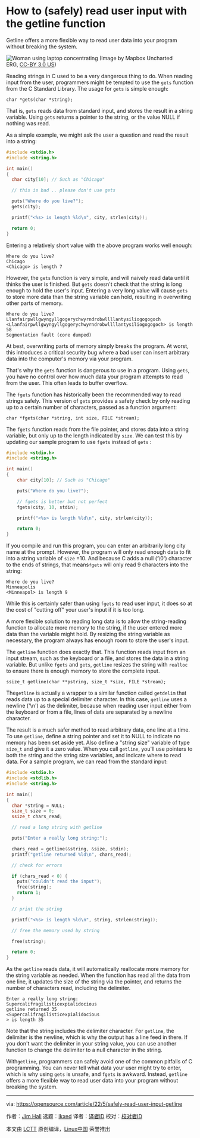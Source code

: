 [#]: subject: "How to (safely) read user input with the getline function"
[#]: via: "https://opensource.com/article/22/5/safely-read-user-input-getline"
[#]: author: "Jim Hall https://opensource.com/users/jim-hall"
[#]: collector: "lkxed"
[#]: translator: "MjSeven"
[#]: reviewer: " "
[#]: publisher: " "
[#]: url: " "

How to (safely) read user input with the getline function
======
Getline offers a more flexible way to read user data into your program without breaking the system.

![Woman using laptop concentrating][1]
(Image by Mapbox Uncharted ERG, [CC-BY 3.0 US][2])

Reading strings in C used to be a very dangerous thing to do. When reading input from the user, programmers might be tempted to use the `gets` function from the C Standard Library. The usage for `gets` is simple enough:

`char *gets(char *string);`

That is, `gets` reads data from standard input, and stores the result in a string variable. Using `gets` returns a pointer to the string, or the value NULL if nothing was read.

As a simple example, we might ask the user a question and read the result into a string:

```c
#include <stdio.h>
#include <string.h>

int main()
{
  char city[10]; // Such as "Chicago"

  // this is bad .. please don't use gets

  puts("Where do you live?");
  gets(city);

  printf("<%s> is length %ld\n", city, strlen(city));

  return 0;
}
```

Entering a relatively short value with the above program works well enough:

```
Where do you live?
Chicago
<Chicago> is length 7
```

However, the `gets` function is very simple, and will naively read data until it thinks the user is finished. But `gets` doesn't check that the string is long enough to hold the user's input. Entering a very long value will cause `gets` to store more data than the string variable can hold, resulting in overwriting other parts of memory.

```
Where do you live?
Llanfairpwllgwyngyllgogerychwyrndrobwllllantysiliogogogoch
<Llanfairpwllgwyngyllgogerychwyrndrobwllllantysiliogogogoch> is length 58
Segmentation fault (core dumped)
```

At best, overwriting parts of memory simply breaks the program. At worst, this introduces a critical security bug where a bad user can insert arbitrary data into the computer's memory via your program.

That's why the `gets` function is dangerous to use in a program. Using `gets`, you have no control over how much data your program attempts to read from the user. This often leads to buffer overflow.

The `fgets` function has historically been the recommended way to read strings safely. This version of `gets` provides a safety check by only reading up to a certain number of characters, passed as a function argument:

`char *fgets(char *string, int size, FILE *stream);`

The `fgets` function reads from the file pointer, and stores data into a string variable, but only up to the length indicated by `size`. We can test this by updating our sample program to use `fgets` instead of `gets` :

```c
#include <stdio.h>
#include <string.h>

int main()
{
    char city[10]; // Such as "Chicago"

    puts("Where do you live?");

    // fgets is better but not perfect
    fgets(city, 10, stdin);

    printf("<%s> is length %ld\n", city, strlen(city));

    return 0;
}
```

If you compile and run this program, you can enter an arbitrarily long city name at the prompt. However, the program will only read enough data to fit into a string variable of `size` =10. And because C adds a null (‘\0') character to the ends of strings, that means`fgets` will only read 9 characters into the string:

```
Where do you live?
Minneapolis
<Minneapol> is length 9
```

While this is certainly safer than using `fgets` to read user input, it does so at the cost of "cutting off" your user's input if it is too long.

A more flexible solution to reading long data is to allow the string-reading function to allocate more memory to the string, if the user entered more data than the variable might hold. By resizing the string variable as necessary, the program always has enough room to store the user's input.

The `getline` function does exactly that. This function reads input from an input stream, such as the keyboard or a file, and stores the data in a string variable. But unlike `fgets` and `gets`, `getline` resizes the string with `realloc` to ensure there is enough memory to store the complete input.

`ssize_t getline(char **pstring, size_t *size, FILE *stream);`

The`getline` is actually a wrapper to a similar function called `getdelim` that reads data up to a special delimiter character. In this case, `getline` uses a newline ('\n') as the delimiter, because when reading user input either from the keyboard or from a file, lines of data are separated by a newline character.

The result is a much safer method to read arbitrary data, one line at a time. To use `getline`, define a string pointer and set it to NULL to indicate no memory has been set aside yet. Also define a "string size" variable of type `size_t` and give it a zero value. When you call `getline`, you'll use pointers to both the string and the string size variables, and indicate where to read data. For a sample program, we can read from the standard input:

```c
#include <stdio.h>
#include <stdlib.h>
#include <string.h>

int main()
{
  char *string = NULL;
  size_t size = 0;
  ssize_t chars_read;

  // read a long string with getline

  puts("Enter a really long string:");

  chars_read = getline(&string, &size, stdin);
  printf("getline returned %ld\n", chars_read);

  // check for errors

  if (chars_read < 0) {
    puts("couldn't read the input");
    free(string);
    return 1;
  }

  // print the string

  printf("<%s> is length %ld\n", string, strlen(string));

  // free the memory used by string

  free(string);

  return 0;
}
```

As the `getline` reads data, it will automatically reallocate more memory for the string variable as needed. When the function has read all the data from one line, it updates the size of the string via the pointer, and returns the number of characters read, including the delimiter.

```
Enter a really long string:
Supercalifragilisticexpialidocious
getline returned 35
<Supercalifragilisticexpialidocious
> is length 35
```

Note that the string includes the delimiter character. For `getline`, the delimiter is the newline, which is why the output has a line feed in there. If you don't want the delimiter in your string value, you can use another function to change the delimiter to a null character in the string.

With`getline`, programmers can safely avoid one of the common pitfalls of C programming. You can never tell what data your user might try to enter, which is why using `gets` is unsafe, and `fgets` is awkward. Instead, `getline` offers a more flexible way to read user data into your program without breaking the system.

--------------------------------------------------------------------------------

via: https://opensource.com/article/22/5/safely-read-user-input-getline

作者：[Jim Hall][a]
选题：[lkxed][b]
译者：[译者ID](https://github.com/译者ID)
校对：[校对者ID](https://github.com/校对者ID)

本文由 [LCTT](https://github.com/LCTT/TranslateProject) 原创编译，[Linux中国](https://linux.cn/) 荣誉推出

[a]: https://opensource.com/users/jim-hall
[b]: https://github.com/lkxed
[1]: https://opensource.com/sites/default/files/lead-images/lenovo-thinkpad-laptop-concentration-focus-windows-office.png
[2]: https://creativecommons.org/licenses/by/3.0/us/
